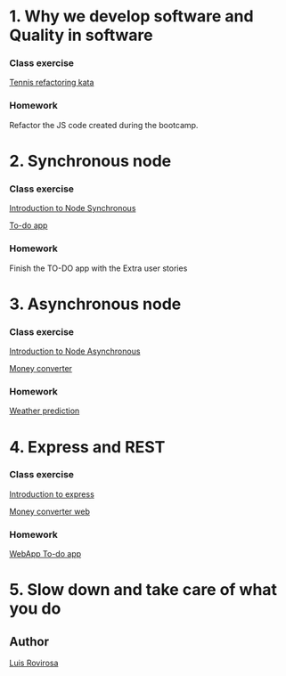 # 1. Why we develop software and Quality in software
### Class exercise
[Tennis refactoring kata](tennis-refactoring-kata)

### Homework
Refactor the JS code created during the bootcamp.

# 2. Synchronous node
### Class exercise
[Introduction to Node Synchronous](node-synchronous)

[To-do app](todo-app)

### Homework
Finish the TO-DO app with the Extra user stories

# 3. Asynchronous node
### Class exercise
[Introduction to Node Asynchronous](node-asynchronous)

[Money converter](money-converter)

### Homework
[Weather prediction](weather-prediction)

# 4. Express and REST
### Class exercise
[Introduction to express](express)

[Money converter web](money-converter-web)

### Homework
[WebApp To-do app](todo-app-web)

# 5. Slow down and take care of what you do

## Author
[Luis Rovirosa](https://twitter.com/luisrovirosa)
